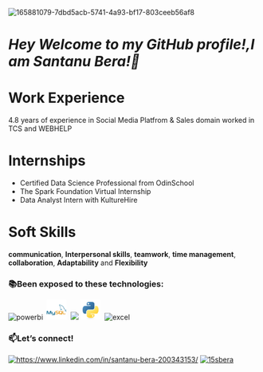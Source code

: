 ![165881079-7dbd5acb-5741-4a93-bf17-803ceeb56af8](https://user-images.githubusercontent.com/121167491/226166237-452bac89-16b2-453b-b148-9fd181b587ff.png) 
# *Hey Welcome to my GitHub profile!,I am Santanu Bera!👋*




# Work Experience
4.8 years of experience in Social Media Platfrom & Sales domain worked in TCS and WEBHELP

# Internships
* Certified Data Science Professional from OdinSchool
* The Spark Foundation Virtual Internship 
* Data Analyst Intern with KultureHire

# Soft Skills
 **communication**, **Interpersonal skills**, **teamwork**, **time management**, **collaboration**, **Adaptability** and **Flexibility**


<h3 align="left">📚Been exposed to these technologies: </h3>
<p align="left">
  <img src="https://img.icons8.com/color/1x/power-bi.png" alt="powerbi" width="40" height="40""/></a>&nbsp 
  <img src="https://raw.githubusercontent.com/devicons/devicon/master/icons/mysql/mysql-original-wordmark.svg" alt="mysql" width="40" height="40""/></a>&nbsp 
  <img src=["https://img.shields.io/badge/GitHub-100000?style=flat-square&logo=github&logoColor=white"](https://www.python.org" target="_blank" rel="noreferrer"> <img src="https://raw.githubusercontent.com/devicons/devicon/master/icons/python/python-original.svg" alt="python" width="40" height="40")/></a>&nbsp 
  <img src="https://img.icons8.com/color/512/microsoft-excel-2019--v1.png" alt="excel" width="40" height="40"/></a>&nbsp
   
  
  
  
  
</p>
  
  <h3 align="left">📫Let’s connect! </h3>
<p align="left"> 
  <a href="https://www.linkedin.com/in/santanu-bera-200343153/" target="blank"><img align="center" src="https://raw.githubusercontent.com/rahuldkjain/github-profile-readme-generator/master/src/images/icons/Social/linked-in-alt.svg" alt="https://www.linkedin.com/in/santanu-bera-200343153/" height="30" width="40" /></a>
  <a href="https://www.hackerrank.com/15sbera" target="blank"><img align="center" src="https://raw.githubusercontent.com/rahuldkjain/github-profile-readme-generator/master/src/images/icons/Social/hackerrank.svg" alt="15sbera" height="30" width="40" /></a>

</p>

